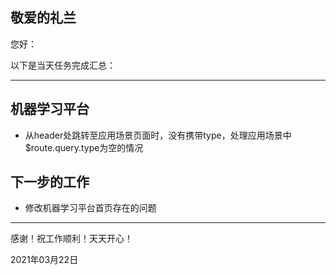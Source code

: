 <!--
 * @Author: liusimin
 * @Date: 2021-03-22 18:00:28
 * @LastEditors: your name
 * @LastEditTime: 2021-03-22 18:14:43
 * @Description: file content
-->

## 敬爱的礼兰

您好：

以下是当天任务完成汇总：

---

## 机器学习平台

- 从header处跳转至应用场景页面时，没有携带type，处理应用场景中$route.query.type为空的情况

## 下一步的工作

- 修改机器学习平台首页存在的问题

---
感谢！祝工作顺利！天天开心！

2021年03月22日
